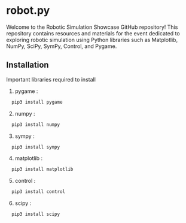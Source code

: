 
# robot.py

Welcome to the Robotic Simulation Showcase GitHub repository! This repository contains resources and materials for the event dedicated to exploring robotic simulation using Python libraries such as Matplotlib, NumPy, SciPy, SymPy, Control, and Pygame.
## Installation
Important libraries required to install 
1) pygame : 
```bash
  pip3 install pygame
```
2) numpy :
```bash
  pip3 install numpy
```
3) sympy :
```bash
  pip3 install sympy
```
4) matplotlib :
```bash
  pip3 install matplotlib
```
5) control :
```bash
  pip3 install control
```
6) scipy :
```bash
  pip3 install scipy
```



